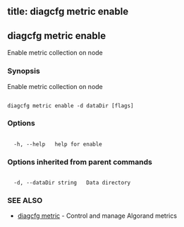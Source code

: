 title: diagcfg metric enable
---
## diagcfg metric enable



Enable metric collection on node



### Synopsis



Enable metric collection on node



```

diagcfg metric enable -d dataDir [flags]

```



### Options



```

  -h, --help   help for enable

```



### Options inherited from parent commands



```

  -d, --dataDir string   Data directory

```



### SEE ALSO



* [diagcfg metric](../../metric/metric/)	 - Control and manage Algorand metrics



